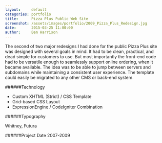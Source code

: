 ```yaml
---
layout:     default
categories: portfolio
title:      Pizza Plus Public Web Site
screenshot: /assets/images/portfolio/2009_Pizza_Plus_Redesign.jpg
date:       2015-03-25 11:00:00
author:     Ben Harrison
---
```


The second of two major redesigns I had done for the public Pizza Plus site was designed
with several goals in mind. It had to be clean, practical, and dead simple for customers to use.
But most importantly the front-end code had to be versatile enough to seamlessly support online ordering,
when it became available. The idea was to be able to jump between servers and subdomains while
maintaining a consistent user experience. The template could easily be migrated to any other CMS or back-end system.

######Technology

* Custom XHTML (Strict) / CSS Template
* Grid-based CSS Layout
* ExpressionEngine / CodeIgniter Combination

######Typography

Whitney, Futura

######Project Date
2007-2009